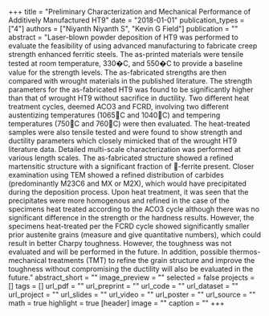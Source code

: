 +++
title = "Preliminary Characterization and Mechanical Performance of Additively Manufactured HT9"
date = "2018-01-01"
publication_types = ["4"]
authors = ["Niyanth Niyanth S", "Kevin G Field"]
publication = ""
abstract = "Laser-blown powder deposition of HT9 was performed to evaluate the feasibility of using advanced manufacturing to fabricate creep strength enhanced ferritic steels. The as-printed materials were tensile tested at room temperature, 330�C, and 550�C to provide a baseline value for the strength levels. The as-fabricated strengths are then compared with wrought materials in the published literature. The strength parameters for the as-fabricated HT9 was found to be significantly higher than that of wrought HT9 without sacrifice in ductility. Two different heat treatment cycles, deemed ACO3 and FCRD, involving two different austentizing temperatures (1065C and 1040C) and tempering temperatures (750C and 760C) were then evaluated. The heat-treated samples were also tensile tested and were found to show strength and ductility parameters which closely mimicked that of the wrought HT9 literature data. Detailed multi-scale characterization was performed at various length scales. The as-fabricated structure showed a refined martensitic structure with a significant fraction of -ferrite present. Closer examination using TEM showed a refined distribution of carbides (predominantly M23C6 and MX or M2X), which would have precipitated during the deposition process. Upon heat treatment, it was seen that the precipitates were more homogenous and refined in the case of the specimens heat treated according to the ACO3 cycle although there was no significant difference in the strength or the hardness results. However, the specimens heat-treated per the FCRD cycle showed significantly smaller prior austenite grains (measure and give quantitative numbers), which could result in better Charpy toughness. However, the toughness was not evaluated and will be performed in the future. In addition, possible thermos-mechanical treatments (TMT) to refine the grain structure and improve the toughness without compromising the ductility will also be evaluated in the future."
abstract_short = ""
image_preview = ""
selected = false
projects = []
tags = []
url_pdf = ""
url_preprint = ""
url_code = ""
url_dataset = ""
url_project = ""
url_slides = ""
url_video = ""
url_poster = ""
url_source = ""
math = true
highlight = true
[header]
image = ""
caption = ""
+++
